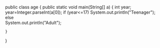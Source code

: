 public class age {
    public static void main(String[] a) {
        int year; 
        year=Integer.parseInt(a[0]);
        if (year<=17)
        System.out.println("Teenager");
        else        
        System.out.println("Adult");
        
    }
}
